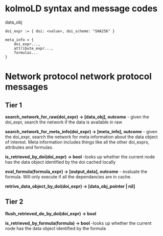 # kolmoLD syntax and message codes

data_obj
```
doi_expr := { doi: <value>, doi_scheme: "SHA256" }
```

```
meta_info = {
    doi_expr...,
    attribute_expr...,
    formulas...
}
```


# Network protocol network protocol messages

## Tier 1

**search_network_for_raw(doi_expr) -> [data_obj], outcome** - given the doi_expr, search the network if the data is available in raw 

**search_network_for_meta_info(doi_expr) -> [meta_info], outcome** - given the doi_expr, search the network for meta information about the data object of interest. Meta information includes things like all the other doi_exprs, attributes and formulas.

**is_retrieved_by_doi(doi_expr) -> bool** -looks up whether the current node has the data object identified by the doi cached locally

**eval_formula(formula_expr) -> [output_data], outcome** - evaluate the formula. Will only execute if all the dependancies are in cache. 

**retrive_data_object_by_doi(doi_expr) -> [data_obj_pointer | nil]**

## Tier 2

**flush_retrieved_do_by_doi(doi_expr) -> bool**


**is_retrieved_by_formula(formula) -> bool** -looks up whether the current node has the data object identified by the formula

